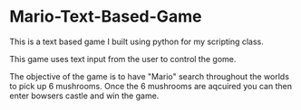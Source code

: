 # Mario-Text-Based-Game
This is a text based game I built using python for my scripting class.

This game uses text input from the user to control the gome.

The objective of the game is to have "Mario" search throughout the worlds to pick up 6 mushrooms.
Once the 6 mushrooms are aqcuired you can then enter bowsers castle and win the game.

